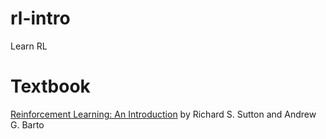 # rl-intro
Learn RL

# Textbook
[Reinforcement Learning: An Introduction](http://incompleteideas.net/book/the-book-2nd.html) by Richard S. Sutton 
and Andrew G. Barto


